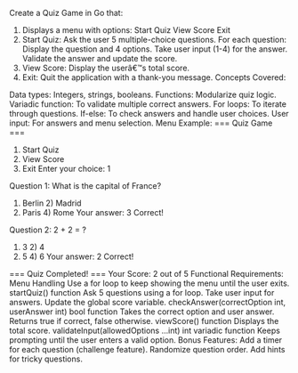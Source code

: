 Create a Quiz Game in Go that:

1. Displays a menu with options:
   Start Quiz
   View Score
   Exit
2. Start Quiz:
   Ask the user 5 multiple-choice questions.
   For each question:
   Display the question and 4 options.
   Take user input (1-4) for the answer.
   Validate the answer and update the score.
3. View Score:
   Display the userâ€™s total score.
4. Exit:
   Quit the application with a thank-you message.
   Concepts Covered:

Data types: Integers, strings, booleans.
Functions: Modularize quiz logic.
Variadic function: To validate multiple correct answers.
For loops: To iterate through questions.
If-else: To check answers and handle user choices.
User input: For answers and menu selection.
Menu Example:
=== Quiz Game ===

1. Start Quiz
2. View Score
3. Exit
   Enter your choice: 1

Question 1: What is the capital of France?

1. Berlin 2) Madrid
2. Paris 4) Rome
   Your answer: 3
   Correct!

Question 2: 2 + 2 = ?

1. 3 2) 4
2. 5 4) 6
   Your answer: 2
   Correct!

=== Quiz Completed! ===
Your Score: 2 out of 5
Functional Requirements:
Menu Handling
Use a for loop to keep showing the menu until the user exits.
startQuiz() function
Ask 5 questions using a for loop.
Take user input for answers.
Update the global score variable.
checkAnswer(correctOption int, userAnswer int) bool function
Takes the correct option and user answer.
Returns true if correct, false otherwise.
viewScore() function
Displays the total score.
validateInput(allowedOptions ...int) int variadic function
Keeps prompting until the user enters a valid option.
Bonus Features:
Add a timer for each question (challenge feature).
Randomize question order.
Add hints for tricky questions.
